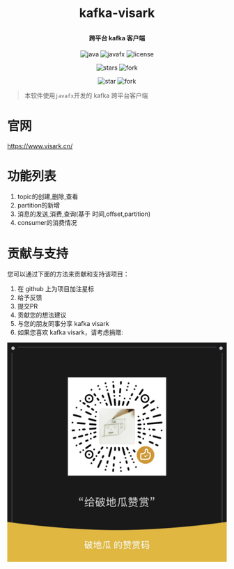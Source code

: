 
<h1 align="center" style="margin: 30px 0 30px; font-weight: bold;">kafka-visark</h1>
<h4 align="center">跨平台 kafka 客户端</h4>
<p align="center">
    <a><img src='https://img.shields.io/badge/java-21-green' alt='java'></img></a>
    <a><img src='https://img.shields.io/badge/javafx-23.0.1-green' alt='javafx'></img></a>
    <a><img src='https://img.shields.io/github/license/visarks/kafka-visark?color=green' alt='license'/></a>
</p>
<p align="center">
    <a title="github starts"><img src='https://img.shields.io/github/stars/visarks/kafka-visark?color=green' alt='stars'/></a>
    <a title="github forks"><img src='https://img.shields.io/github/forks/visarks/kafka-visark?color=green' alt='fork'/></a>
</p>
<p align="center"> 
	<a title="gitee starts"><img src='https://gitee.com/podigua/kafka-visark/badge/star.svg?theme=dark' alt='star'/></a>
    <a title="gitee forks"><img src='https://gitee.com/podigua/kafka-visark/badge/fork.svg?theme=dark' alt='fork'/></a>
</p>

> 本软件使用`javafx`开发的 kafka 跨平台客户端

# 官网
https://www.visark.cn/

# 功能列表
1. topic的创建,删除,查看
2. partition的新增
3. 消息的发送,消费,查询(基于 时间,offset,partition)
4. consumer的消费情况

# 贡献与支持
您可以通过下面的方法来贡献和支持该项目：

1. 在 github 上为项目加注星标
2. 给予反馈
3. 提交PR
4. 贡献您的想法建议
5. 与您的朋友同事分享 kafka visark
6. 如果您喜欢 kafka visark，请考虑捐赠:

 ![微信](doc/weixin.png)